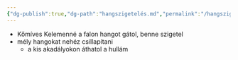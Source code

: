 ```yaml
---
{"dg-publish":true,"dg-path":"hangszigetelés.md","permalink":"/hangszigeteles/"}
---
```


- Kőmíves Kelemenné a falon hangot gátol, benne szigetel
- mély hangokat nehéz csillapítani
	- a kis akadályokon áthatol a hullám